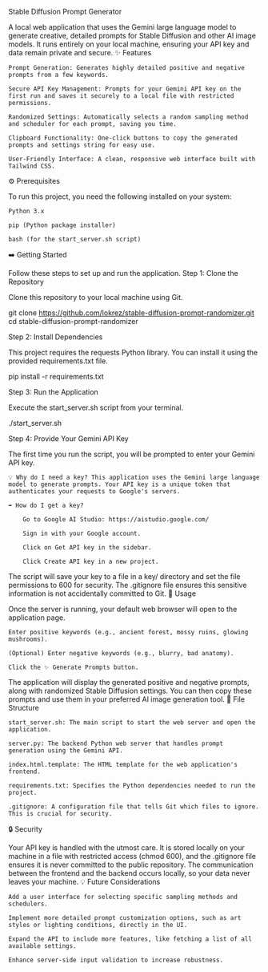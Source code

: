 Stable Diffusion Prompt Generator

A local web application that uses the Gemini large language model to generate creative, detailed prompts for Stable Diffusion and other AI image models. It runs entirely on your local machine, ensuring your API key and data remain private and secure.
✨ Features

    Prompt Generation: Generates highly detailed positive and negative prompts from a few keywords.

    Secure API Key Management: Prompts for your Gemini API key on the first run and saves it securely to a local file with restricted permissions.

    Randomized Settings: Automatically selects a random sampling method and scheduler for each prompt, saving you time.

    Clipboard Functionality: One-click buttons to copy the generated prompts and settings string for easy use.

    User-Friendly Interface: A clean, responsive web interface built with Tailwind CSS.

⚙️ Prerequisites

To run this project, you need the following installed on your system:

    Python 3.x

    pip (Python package installer)

    bash (for the start_server.sh script)

➡️ Getting Started

Follow these steps to set up and run the application.
Step 1: Clone the Repository

Clone this repository to your local machine using Git.

git clone https://github.com/lokrez/stable-diffusion-prompt-randomizer.git
cd stable-diffusion-prompt-randomizer


Step 2: Install Dependencies

This project requires the requests Python library. You can install it using the provided requirements.txt file.

pip install -r requirements.txt


Step 3: Run the Application

Execute the start_server.sh script from your terminal.

./start_server.sh


Step 4: Provide Your Gemini API Key

The first time you run the script, you will be prompted to enter your Gemini API key.

    💡 Why do I need a key? This application uses the Gemini large language model to generate prompts. Your API key is a unique token that authenticates your requests to Google's servers.

    ➡️ How do I get a key?

        Go to Google AI Studio: https://aistudio.google.com/

        Sign in with your Google account.

        Click on Get API key in the sidebar.

        Click Create API key in a new project.

The script will save your key to a file in a key/ directory and set the file permissions to 600 for security. The .gitignore file ensures this sensitive information is not accidentally committed to Git.
🚀 Usage

Once the server is running, your default web browser will open to the application page.

    Enter positive keywords (e.g., ancient forest, mossy ruins, glowing mushrooms).

    (Optional) Enter negative keywords (e.g., blurry, bad anatomy).

    Click the ✨ Generate Prompts button.

The application will display the generated positive and negative prompts, along with randomized Stable Diffusion settings. You can then copy these prompts and use them in your preferred AI image generation tool.
📁 File Structure

    start_server.sh: The main script to start the web server and open the application.

    server.py: The backend Python web server that handles prompt generation using the Gemini API.

    index.html.template: The HTML template for the web application's frontend.

    requirements.txt: Specifies the Python dependencies needed to run the project.

    .gitignore: A configuration file that tells Git which files to ignore. This is crucial for security.

🔒 Security

Your API key is handled with the utmost care. It is stored locally on your machine in a file with restricted access (chmod 600), and the .gitignore file ensures it is never committed to the public repository. The communication between the frontend and the backend occurs locally, so your data never leaves your machine.
💡 Future Considerations

    Add a user interface for selecting specific sampling methods and schedulers.

    Implement more detailed prompt customization options, such as art styles or lighting conditions, directly in the UI.

    Expand the API to include more features, like fetching a list of all available settings.

    Enhance server-side input validation to increase robustness.
